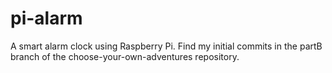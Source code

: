 # pi-alarm
A smart alarm clock using Raspberry Pi. Find my initial commits in the partB branch of the choose-your-own-adventures repository.
